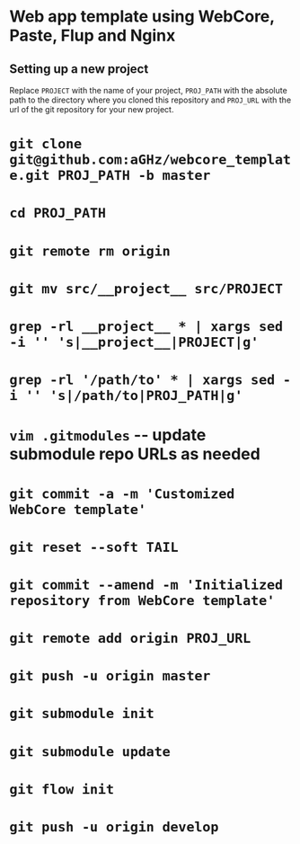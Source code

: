 Web app template using WebCore, Paste, Flup and Nginx
=====================================================

Setting up a new project
------------------------

Replace `PROJECT` with the name of your project,
`PROJ_PATH` with the absolute path to the directory where you cloned this repository
and `PROJ_URL` with the url of the git repository for your new project.

# `git clone git@github.com:aGHz/webcore_template.git PROJ_PATH -b master`
# `cd PROJ_PATH`
# `git remote rm origin`

# `git mv src/__project__ src/PROJECT`
# `grep -rl __project__ * | xargs sed -i '' 's|__project__|PROJECT|g'`
# `grep -rl '/path/to' * | xargs sed -i '' 's|/path/to|PROJ_PATH|g'`
# `vim .gitmodules` -- update submodule repo URLs as needed
# `git commit -a -m 'Customized WebCore template'`

# `git reset --soft TAIL`
# `git commit --amend -m 'Initialized repository from WebCore template'`

# `git remote add origin PROJ_URL`
# `git push -u origin master`
# `git submodule init`
# `git submodule update`

# `git flow init`
# `git push -u origin develop`


